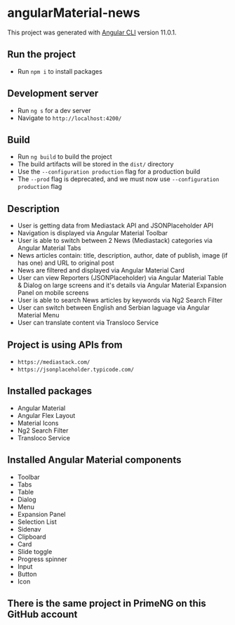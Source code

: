 # angularMaterial-news

This project was generated with [Angular CLI](https://github.com/angular/angular-cli) version 11.0.1.

## Run the project

- Run `npm i` to install packages

## Development server

- Run `ng s` for a dev server
- Navigate to `http://localhost:4200/`

## Build

- Run `ng build` to build the project
- The build artifacts will be stored in the `dist/` directory
- Use the `--configuration production` flag for a production build
- The `--prod` flag is deprecated, and we must now use `--configuration production` flag

## Description

- User is getting data from Mediastack API and JSONPlaceholder API
- Navigation is displayed via Angular Material Toolbar
- User is able to switch between 2 News (Mediastack) categories via Angular Material Tabs
- News articles contain: title, description, author, date of publish, image (if has one) and URL to original post
- News are filtered and displayed via Angular Material Card
- User can view Reporters (JSONPlaceholder) via Angular Material Table & Dialog on large screens and it's details via Angular Material Expansion Panel on mobile screens
- User is able to search News articles by keywords via Ng2 Search Filter
- User can switch between English and Serbian laguage via Angular Material Menu
- User can translate content via Transloco Service

## Project is using APIs from

- `https://mediastack.com/`
- `https://jsonplaceholder.typicode.com/`

## Installed packages

- Angular Material
- Angular Flex Layout
- Material Icons
- Ng2 Search Filter
- Transloco Service

## Installed Angular Material components

- Toolbar
- Tabs
- Table
- Dialog
- Menu
- Expansion Panel
- Selection List
- Sidenav
- Clipboard
- Card
- Slide toggle
- Progress spinner
- Input
- Button
- Icon

## There is the same project in PrimeNG on this GitHub account
